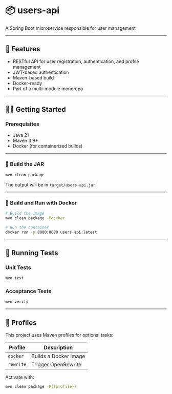 # 📦 users-api

A Spring Boot microservice responsible for user management

---

## 🚀 Features

* RESTful API for user registration, authentication, and profile management
* JWT-based authentication
* Maven-based build
* Docker-ready
* Part of a multi-module monorepo

---

## 🧑‍💻 Getting Started

### Prerequisites

* Java 21
* Maven 3.9+
* Docker (for containerized builds)

---

### 🔨 Build the JAR

```bash
mvn clean package
```

The output will be in `target/users-api.jar`.

---

### 🐳 Build and Run with Docker

```bash
# Build the image
mvn clean package -Pdocker

# Run the container
docker run -p 8080:8080 users-api:latest
```

---

## 🧪 Running Tests

### Unit Tests

```bash
mvn test
```

### Acceptance Tests

```bash
mvn verify
```

---

## 🧰 Profiles

This project uses Maven profiles for optional tasks:

|  Profile  |      Description      |
|-----------|-----------------------|
| `docker`  | Builds a Docker image |
| `rewrite` | Trigger OpenRewrite   |

Activate with:

```bash
mvn clean package -P{{profile}}
```

